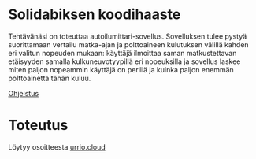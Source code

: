 # Solidabiksen koodihaaste
Tehtävänäsi on toteuttaa autoilumittari-sovellus. 
Sovelluksen tulee pystyä suorittamaan vertailu matka-ajan ja polttoaineen kulutuksen välillä kahden eri valitun nopeuden mukaan: käyttäjä ilmoittaa saman matkustettavan etäisyyden samalla kulkuneuvotyypillä eri nopeuksilla ja sovellus laskee miten paljon nopeammin käyttäjä on perillä ja kuinka paljon enemmän polttoainetta tähän kuluu.

[Ohjeistus](https://koodihaaste.solidabis.com/#/)

# Toteutus
Löytyy osoitteesta [urrio.cloud](https://urrio.cloud/koodihaaste)
